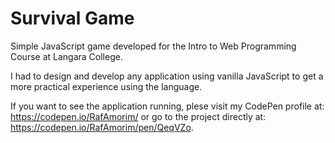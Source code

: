 # Survival Game
Simple JavaScript game developed for the Intro to Web Programming Course at Langara College.

I had to design and develop any application using vanilla JavaScript to get a more practical experience using the language.

If you want to see the application running, plese visit my CodePen profile at: https://codepen.io/RafAmorim/ or go to the project directly at: 
https://codepen.io/RafAmorim/pen/QeqVZo.
